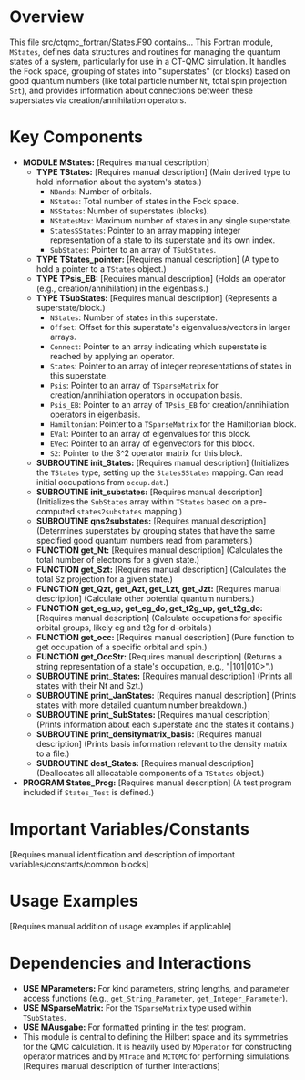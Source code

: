 # Overview

This file src/ctqmc_fortran/States.F90 contains...
This Fortran module, `MStates`, defines data structures and routines for managing the quantum states of a system, particularly for use in a CT-QMC simulation. It handles the Fock space, grouping of states into "superstates" (or blocks) based on good quantum numbers (like total particle number `Nt`, total spin projection `Szt`), and provides information about connections between these superstates via creation/annihilation operators.

# Key Components

- **MODULE MStates:** [Requires manual description]
  - **TYPE TStates:** [Requires manual description] (Main derived type to hold information about the system's states.)
    - `NBands`: Number of orbitals.
    - `NStates`: Total number of states in the Fock space.
    - `NSStates`: Number of superstates (blocks).
    - `NStatesMax`: Maximum number of states in any single superstate.
    - `StatesSStates`: Pointer to an array mapping integer representation of a state to its superstate and its own index.
    - `SubStates`: Pointer to an array of `TSubStates`.
  - **TYPE TStates_pointer:** [Requires manual description] (A type to hold a pointer to a `TStates` object.)
  - **TYPE TPsis_EB:** [Requires manual description] (Holds an operator (e.g., creation/annihilation) in the eigenbasis.)
  - **TYPE TSubStates:** [Requires manual description] (Represents a superstate/block.)
    - `NStates`: Number of states in this superstate.
    - `Offset`: Offset for this superstate's eigenvalues/vectors in larger arrays.
    - `Connect`: Pointer to an array indicating which superstate is reached by applying an operator.
    - `States`: Pointer to an array of integer representations of states in this superstate.
    - `Psis`: Pointer to an array of `TSparseMatrix` for creation/annihilation operators in occupation basis.
    - `Psis_EB`: Pointer to an array of `TPsis_EB` for creation/annihilation operators in eigenbasis.
    - `Hamiltonian`: Pointer to a `TSparseMatrix` for the Hamiltonian block.
    - `EVal`: Pointer to an array of eigenvalues for this block.
    - `EVec`: Pointer to an array of eigenvectors for this block.
    - `S2`: Pointer to the S^2 operator matrix for this block.
  - **SUBROUTINE init_States:** [Requires manual description] (Initializes the `TStates` type, setting up the `StatesSStates` mapping. Can read initial occupations from `occup.dat`.)
  - **SUBROUTINE init_substates:** [Requires manual description] (Initializes the `SubStates` array within `TStates` based on a pre-computed `states2substates` mapping.)
  - **SUBROUTINE qns2substates:** [Requires manual description] (Determines superstates by grouping states that have the same specified good quantum numbers read from parameters.)
  - **FUNCTION get_Nt:** [Requires manual description] (Calculates the total number of electrons for a given state.)
  - **FUNCTION get_Szt:** [Requires manual description] (Calculates the total Sz projection for a given state.)
  - **FUNCTION get_Qzt, get_Azt, get_Lzt, get_Jzt:** [Requires manual description] (Calculate other potential quantum numbers.)
  - **FUNCTION get_eg_up, get_eg_do, get_t2g_up, get_t2g_do:** [Requires manual description] (Calculate occupations for specific orbital groups, likely eg and t2g for d-orbitals.)
  - **FUNCTION get_occ:** [Requires manual description] (Pure function to get occupation of a specific orbital and spin.)
  - **FUNCTION get_OccStr:** [Requires manual description] (Returns a string representation of a state's occupation, e.g., "|101|010>".)
  - **SUBROUTINE print_States:** [Requires manual description] (Prints all states with their Nt and Szt.)
  - **SUBROUTINE print_JanStates:** [Requires manual description] (Prints states with more detailed quantum number breakdown.)
  - **SUBROUTINE print_SubStates:** [Requires manual description] (Prints information about each superstate and the states it contains.)
  - **SUBROUTINE print_densitymatrix_basis:** [Requires manual description] (Prints basis information relevant to the density matrix to a file.)
  - **SUBROUTINE dest_States:** [Requires manual description] (Deallocates all allocatable components of a `TStates` object.)
- **PROGRAM States_Prog:** [Requires manual description] (A test program included if `States_Test` is defined.)

# Important Variables/Constants

[Requires manual identification and description of important variables/constants/common blocks]

# Usage Examples

[Requires manual addition of usage examples if applicable]

# Dependencies and Interactions

- **USE MParameters:** For kind parameters, string lengths, and parameter access functions (e.g., `get_String_Parameter`, `get_Integer_Parameter`).
- **USE MSparseMatrix:** For the `TSparseMatrix` type used within `TSubStates`.
- **USE MAusgabe:** For formatted printing in the test program.
- This module is central to defining the Hilbert space and its symmetries for the QMC calculation. It is heavily used by `MOperator` for constructing operator matrices and by `MTrace` and `MCTQMC` for performing simulations.
[Requires manual description of further interactions]
